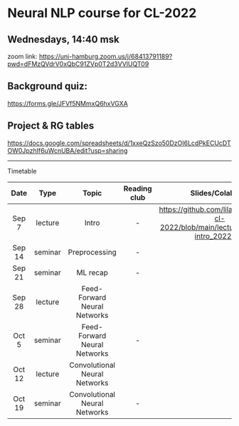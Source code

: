 # Neural NLP course for CL-2022

## Wednesdays, 14:40 msk

zoom link: https://uni-hamburg.zoom.us/j/68413791189?pwd=dFMzQVdrV0xQbC91ZVp0T2d3VVlUQT09

## Background quiz: 

https://forms.gle/JFVf5NMmxQ6hxVGXA

## Project & RG tables

https://docs.google.com/spreadsheets/d/1xxeQzSzo50DzOI6LcdPkECUcDTOW0JpzhIf6uWcnUBA/edit?usp=sharing

__________________________________________

Timetable

| Date | Type | Topic | Reading club | Slides/Colab link | Video |
|:---:|:---:|:---:|:---:|:---:|:---:|
| Sep 7 | lecture | Intro | - | https://github.com/lilaspourpre/nlp-cl-2022/blob/main/lecture_slides/01-intro_2022.pdf | |
| Sep 14 | seminar | Preprocessing | - | | |
| Sep 21 | seminar | ML recap | - | | |
| Sep 28 | lecture | Feed-Forward Neural Networks |  | | |
| Oct 5 | seminar | Feed-Forward Neural Networks | - | | |
| Oct 12 | lecture | Convolutional Neural Networks |  | | |
| Oct 19 | seminar | Convolutional Neural Networks | - | | |
